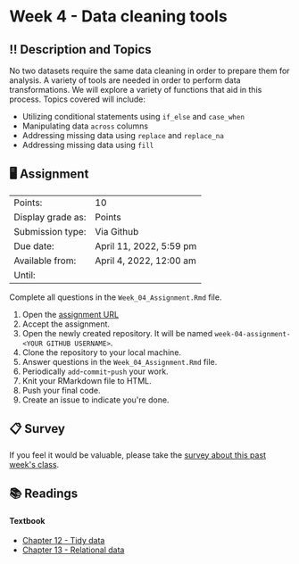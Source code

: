 # Week 4 - Data cleaning tools

## :bangbang: Description and Topics

No two datasets require the same data cleaning in order to prepare them for analysis. A variety of tools are needed in order to perform data transformations. We will explore a variety of functions that aid in this process. Topics covered will include:

-   Utilizing conditional statements using `if_else` and `case_when`
-   Manipulating data `across` columns
-   Addressing missing data using `replace` and `replace_na`
-   Addressing missing data using `fill`

## :desktop_computer: Assignment

|                   |                                |
|-------------------|--------------------------------|
| Points:           | 10                             |
| Display grade as: | Points                         |
| Submission type:  | Via Github                     |
| Due date:         | April 11, 2022, 5:59 pm        |
| Available from:   | April 4, 2022, 12:00 am        |
| Until:            |                                |

Complete all questions in the `Week_04_Assignment.Rmd` file.

1.  Open the [assignment URL](https://classroom.github.com/a/Pbjyitbd)
2.  Accept the assignment.
3.  Open the newly created repository. It will be named `week-04-assignment-<YOUR GITHUB USERNAME>`.
4.  Clone the repository to your local machine.
5.  Answer questions in the `Week_04_Assignment.Rmd` file.
6.  Periodically `add`-`commit`-`push` your work.
7.  Knit your RMarkdown file to HTML.
8.  Push your final code.
9.  Create an issue to indicate you're done.

## :clipboard: Survey
If you feel it would be valuable, please take the [survey about this past week's class](https://docs.google.com/forms/d/e/1FAIpQLSfZTLXdPUPa-XP7RQdEqCwhcMmG6-BV3PRavT37SRAYDpK3OQ/viewform).

## :books: Readings

#### Textbook

-   [Chapter 12 - Tidy data](https://r4ds.had.co.nz/tidy-data.html)
-   [Chapter 13 - Relational data](https://r4ds.had.co.nz/relational-data.html)
